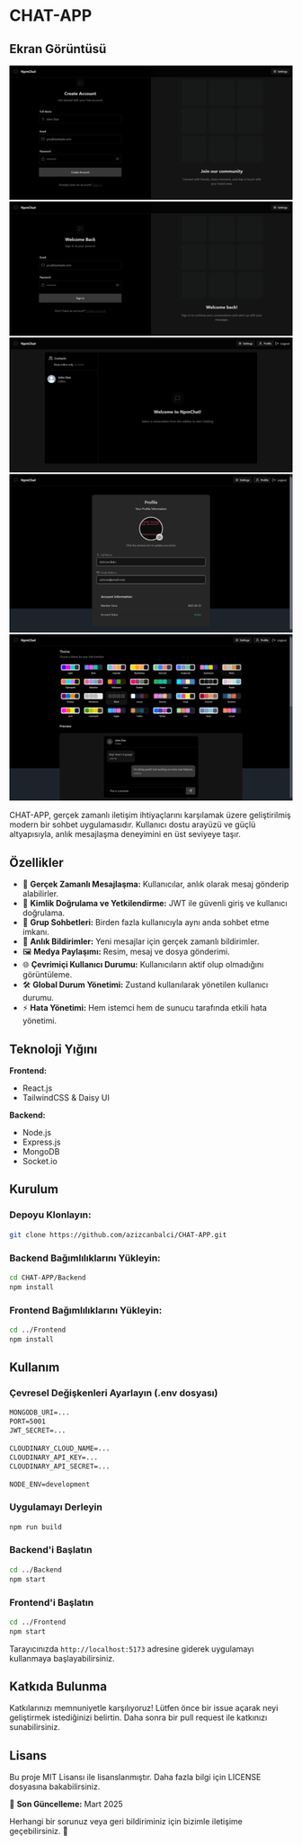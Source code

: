 # CHAT-APP

## Ekran Görüntüsü

![Chat App Screenshot](images/5.png)
![Chat App Screenshot](images/4.png)
![Chat App Screenshot](images/1.png)
![Chat App Screenshot](images/2.png)
![Chat App Screenshot](images/3.png)

CHAT-APP, gerçek zamanlı iletişim ihtiyaçlarını karşılamak üzere geliştirilmiş modern bir sohbet uygulamasıdır. Kullanıcı dostu arayüzü ve güçlü altyapısıyla, anlık mesajlaşma deneyimini en üst seviyeye taşır.

## Özellikler

- 📡 **Gerçek Zamanlı Mesajlaşma:** Kullanıcılar, anlık olarak mesaj gönderip alabilirler.
- 🔐 **Kimlik Doğrulama ve Yetkilendirme:** JWT ile güvenli giriş ve kullanıcı doğrulama.
- 👥 **Grup Sohbetleri:** Birden fazla kullanıcıyla aynı anda sohbet etme imkanı.
- 🔔 **Anlık Bildirimler:** Yeni mesajlar için gerçek zamanlı bildirimler.
- 🖼️ **Medya Paylaşımı:** Resim, mesaj ve dosya gönderimi.
- 🌐 **Çevrimiçi Kullanıcı Durumu:** Kullanıcıların aktif olup olmadığını görüntüleme.
- 🛠️ **Global Durum Yönetimi:** Zustand kullanılarak yönetilen kullanıcı durumu.
- ⚡ **Hata Yönetimi:** Hem istemci hem de sunucu tarafında etkili hata yönetimi.

## Teknoloji Yığını

**Frontend:**

- React.js
- TailwindCSS & Daisy UI

**Backend:**

- Node.js
- Express.js
- MongoDB
- Socket.io

## Kurulum

### Depoyu Klonlayın:

```bash
git clone https://github.com/azizcanbalci/CHAT-APP.git
```

### Backend Bağımlılıklarını Yükleyin:

```bash
cd CHAT-APP/Backend
npm install
```

### Frontend Bağımlılıklarını Yükleyin:

```bash
cd ../Frontend
npm install
```

## Kullanım

### Çevresel Değişkenleri Ayarlayın (.env dosyası)

```env
MONGODB_URI=...
PORT=5001
JWT_SECRET=...

CLOUDINARY_CLOUD_NAME=...
CLOUDINARY_API_KEY=...
CLOUDINARY_API_SECRET=...

NODE_ENV=development
```

### Uygulamayı Derleyin

```bash
npm run build
```

### Backend'i Başlatın

```bash
cd ../Backend
npm start
```

### Frontend'i Başlatın

```bash
cd ../Frontend
npm start
```

Tarayıcınızda `http://localhost:5173` adresine giderek uygulamayı kullanmaya başlayabilirsiniz.

## Katkıda Bulunma

Katkılarınızı memnuniyetle karşılıyoruz! Lütfen önce bir issue açarak neyi geliştirmek istediğinizi belirtin. Daha sonra bir pull request ile katkınızı sunabilirsiniz.

## Lisans

Bu proje MIT Lisansı ile lisanslanmıştır. Daha fazla bilgi için LICENSE dosyasına bakabilirsiniz.

📅 **Son Güncelleme:** Mart 2025

Herhangi bir sorunuz veya geri bildiriminiz için bizimle iletişime geçebilirsiniz. 🚀
